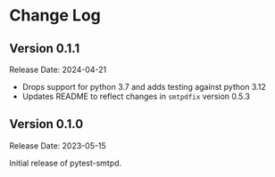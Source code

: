 # Change Log

## Version 0.1.1

Release Date: 2024-04-21

- Drops support for python 3.7 and adds testing against python 3.12
- Updates README to reflect changes in `smtpdfix` version 0.5.3

## Version 0.1.0

Release Date: 2023-05-15

Initial release of pytest-smtpd.
